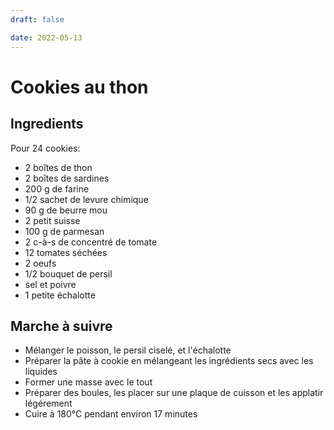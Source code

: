 ```yaml
---
draft: false

date: 2022-05-13
---
```


# Cookies au thon
<!-- more -->

## Ingredients
Pour 24 cookies:
 - 2 boîtes de thon
 - 2 boîtes de sardines
 - 200 g de farine
 - 1/2 sachet de levure chimique
 - 90 g de beurre mou
 - 2 petit suisse
 - 100 g de parmesan
 - 2 c-à-s de concentré de tomate
 - 12 tomates séchées
 - 2 oeufs
 - 1/2 bouquet de persil
 - sel et poivre
 - 1 petite échalotte

## Marche à suivre
 - Mélanger le poisson, le persil ciselé, et l'échalotte
 - Préparer la pâte à cookie en mélangeant les ingrédients secs avec les
   liquides
 - Former une masse avec le tout
 - Préparer des boules, les placer sur une plaque de cuisson et les applatir
   légérement
 - Cuire à 180°C pendant environ 17 minutes

